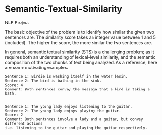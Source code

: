 # Semantic-Textual-Similarity
NLP Project

The basic objective of the problem is to identify how similar the given two sentences
are. The similarity score takes an integer value between 1 and 5 (included). The
higher the score, the more similar the two sentences are.

In general, semantic textual similarity (STS) is a challenging problem; as it requires
both an understanding of lexical-level similarity, and the semantic composition of
the two chunks of text being analyzed. As a reference, here are some motivating
examples:


    Sentence 1: Birdie is washing itself in the water basin.
    Sentence 2: The bird is bathing in the sink.
    Score: 4
    Comment: Both sentences convey the message that a bird is taking a bath.
    

    Sentence 1: The young lady enjoys listening to the guitar.
    Sentence 2: The young lady enjoys playing the guitar.
    Score: 2
    Comment: Both sentences involve a lady and a guitar, but convey different actions
    i.e. listening to the guitar and playing the guitar respectively.
